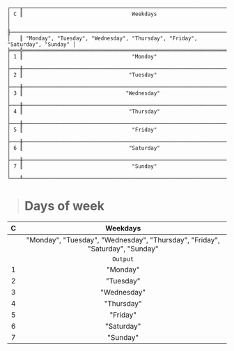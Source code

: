 ```text
┌───╥──────────────────────────────────────────────────────────────────────────────┐
│ C ║                                   Weekdays                                   │
│   ╟──────────────────────────────────────────────────────────────────────────────┤
│   ║ "Monday", "Tuesday", "Wednesday", "Thursday", "Friday", "Saturday", "Sunday" │
╞═══╬══════════════════════════════════════════════════════════════════════════════╡
│ 1 ║                                   "Monday"                                   │
├───╫──────────────────────────────────────────────────────────────────────────────┤
│ 2 ║                                  "Tuesday"                                   │
├───╫──────────────────────────────────────────────────────────────────────────────┤
│ 3 ║                                 "Wednesday"                                  │
├───╫──────────────────────────────────────────────────────────────────────────────┤
│ 4 ║                                  "Thursday"                                  │
├───╫──────────────────────────────────────────────────────────────────────────────┤
│ 5 ║                                   "Friday"                                   │
├───╫──────────────────────────────────────────────────────────────────────────────┤
│ 6 ║                                  "Saturday"                                  │
├───╫──────────────────────────────────────────────────────────────────────────────┤
│ 7 ║                                   "Sunday"                                   │
└───╨──────────────────────────────────────────────────────────────────────────────┘
```

> # Days of week

| C |                                   Weekdays                                   |
|:-:|:----------------------------------------------------------------------------:|
|   | "Monday", "Tuesday", "Wednesday", "Thursday", "Friday", "Saturday", "Sunday" |
|   |                                   `Output`                                   |
| 1 |                                   "Monday"                                   |
| 2 |                                  "Tuesday"                                   |
| 3 |                                 "Wednesday"                                  |
| 4 |                                  "Thursday"                                  |
| 5 |                                   "Friday"                                   |
| 6 |                                  "Saturday"                                  |
| 7 |                                   "Sunday"                                   |
